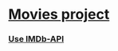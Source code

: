 # [Movies project](https://mainazarov1.github.io/Movies/)

### [Use IMDb-API](https://imdb-api.com/api)